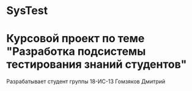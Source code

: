 # SysTest
Курсовой проект по теме "Разработка подсистемы тестирования знаний студентов"
===============================================================================
Разрабатывает студент группы 18-ИС-13 Гомзяков Дмитрий
